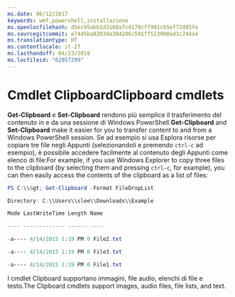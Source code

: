 ```yaml
---
ms.date: 06/12/2017
keywords: wmf,powershell,installazione
ms.openlocfilehash: d5ec95abb1d3160afc4179cff991cb5ef72d85fe
ms.sourcegitcommit: e7445ba8203da304286c591ff513900ad1c244a4
ms.translationtype: HT
ms.contentlocale: it-IT
ms.lasthandoff: 04/23/2019
ms.locfileid: "62057299"
---
```

# <a name="clipboard-cmdlets"></a><span data-ttu-id="8eb0a-102">Cmdlet Clipboard</span><span class="sxs-lookup"><span data-stu-id="8eb0a-102">Clipboard cmdlets</span></span>
<span data-ttu-id="8eb0a-103">**Get-Clipboard** e **Set-Clipboard** rendono più semplice il trasferimento del contenuto in e da una sessione di Windows PowerShell.</span><span class="sxs-lookup"><span data-stu-id="8eb0a-103">**Get-Clipboard** and **Set-Clipboard** make it easier for you to transfer content to and from a Windows PowerShell session.</span></span> <span data-ttu-id="8eb0a-104">Se ad esempio si usa Esplora risorse per copiare tre file negli Appunti (selezionandoli e premendo `ctrl-c` ad esempio), è possibile accedere facilmente al contenuto degli Appunti come elenco di file:</span><span class="sxs-lookup"><span data-stu-id="8eb0a-104">For example, if you use Windows Explorer to copy three files to the clipboard (by selecting them and pressing `ctrl-c`, for example), you can then easily access the contents of the clipboard as a list of files:</span></span>

```powershell
PS C:\\&gt; Get-Clipboard -Format FileDropList

Directory: C:\\Users\\slee\\Downloads\\Example

Mode LastWriteTime Length Name

---- ------------- ------ ----

-a---- 4/14/2015 1:19 PM 0 File2.txt

-a---- 4/14/2015 1:19 PM 0 File3.txt

-a---- 4/14/2015 1:19 PM 0 File1.txt
```


<span data-ttu-id="8eb0a-105">I cmdlet Clipboard supportano immagini, file audio, elenchi di file e testo.</span><span class="sxs-lookup"><span data-stu-id="8eb0a-105">The Clipboard cmdlets support images, audio files, file lists, and text.</span></span>
